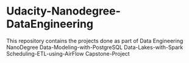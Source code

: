 # Udacity-Nanodegree-DataEngineering
This repository contains the projects done as part of Data Engineering NanoDegree  Data-Modeling-with-PostgreSQL Data-Lakes-with-Spark Scheduling-ETL-using-AirFlow Capstone-Project
